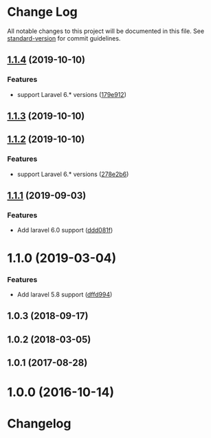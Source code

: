 # Change Log

All notable changes to this project will be documented in this file. See [standard-version](https://github.com/conventional-changelog/standard-version) for commit guidelines.

<a name="1.1.4"></a>
## [1.1.4](https://github.com/tequilarapido/presenter/compare/v1.1.3...v1.1.4) (2019-10-10)


### Features

* support Laravel 6.* versions ([179e912](https://github.com/tequilarapido/presenter/commit/179e912))



<a name="1.1.3"></a>
## [1.1.3](https://github.com/tequilarapido/presenter/compare/v1.1.2...v1.1.3) (2019-10-10)



<a name="1.1.2"></a>
## [1.1.2](https://github.com/tequilarapido/presenter/compare/v1.1.1...v1.1.2) (2019-10-10)


### Features

* support Laravel 6.* versions ([278e2b6](https://github.com/tequilarapido/presenter/commit/278e2b6))



<a name="1.1.1"></a>
## [1.1.1](https://github.com/tequilarapido/presenter/compare/v1.1.0...v1.1.1) (2019-09-03)


### Features

* Add laravel 6.0 support ([ddd081f](https://github.com/tequilarapido/presenter/commit/ddd081f))



<a name="1.1.0"></a>
# 1.1.0 (2019-03-04)


### Features

* Add laravel 5.8 support ([dffd994](https://github.com/tequilarapido/presenter/commit/dffd994))



<a name="1.0.3"></a>
## 1.0.3 (2018-09-17)



<a name="1.0.2"></a>
## 1.0.2 (2018-03-05)



<a name="1.0.1"></a>
## 1.0.1 (2017-08-28)



<a name="1.0.0"></a>
# 1.0.0 (2016-10-14)



# Changelog
